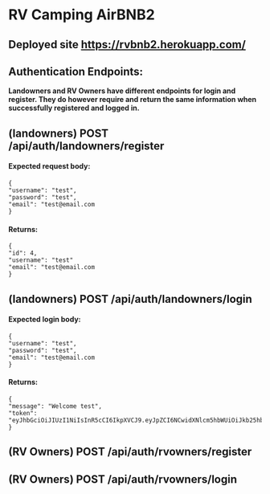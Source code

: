 # RV Camping AirBNB2

## Deployed site https://rvbnb2.herokuapp.com/

## Authentication Endpoints:

**Landowners and RV Owners have different endpoints for login and register. They do however require and return the same information when successfully registered and logged in.**

## (landowners) **POST** /api/auth/landowners/register

#### Expected request body:

```
{
"username": "test",
"password": "test",
"email": "test@email.com
}
```

#### Returns:

```
{
"id": 4,
"username": "test"
"email": "test@email.com
}
```

## (landowners) **POST** /api/auth/landowners/login

#### Expected login body:

```
{
"username": "test",
"password": "test",
"email": "test@email.com
}
```

#### Returns:

```
{
"message": "Welcome test",
"token": "eyJhbGciOiJIUzI1NiIsInR5cCI6IkpXVCJ9.eyJpZCI6NCwidXNlcm5hbWUiOiJkb25hbGQiLCJpYXQiOjE1ODMwODM3MzgsImV4cCI6MTU4MzE3MDEzOH0.iGIAi5HxSdNmH8PcgiyIABNV7PU1WrJIDIaaQEvA1S4"
}
```

## (RV Owners) POST /api/auth/rvowners/register

## (RV Owners) POST /api/auth/rvowners/login
